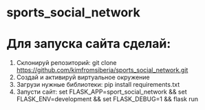 # sports_social_network
# Для запуска сайта сделай:
1. Склонируй репозиторий: git clone https://github.com/kimfromsiberia/sports_social_network.git
2. Создай и активируй виртуальное окружение
3. Загрузи нужные библиотеки: pip install requirements.txt
4. Запусти сайт: set FLASK_APP=sport_social_network && set FLASK_ENV=development && set FLASK_DEBUG=1 && flask run